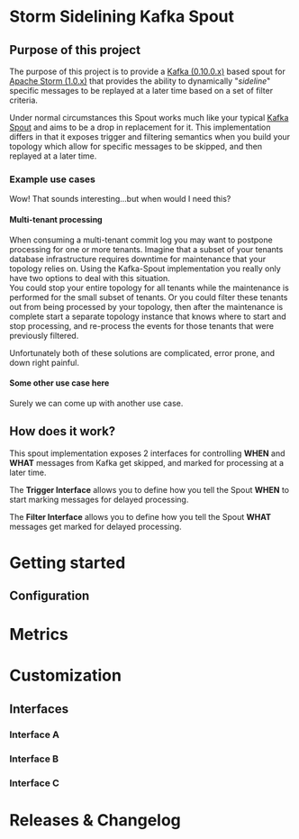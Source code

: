 <a name="storm-sideline-spout"></a>
# Storm Sidelining Kafka Spout

## Purpose of this project
The purpose of this project is to provide a [Kafka (0.10.0.x)](https://kafka.apache.org/) based spout for [Apache Storm (1.0.x)](https://storm.apache.org/) that provides the ability
to dynamically "*sideline*" specific messages to be replayed at a later time based on a set of filter criteria.

Under normal circumstances this Spout works much like your typical [Kafka Spout](https://github.com/nathanmarz/storm-contrib/tree/master/storm-kafka) and
aims to be a drop in replacement for it.  This implementation differs in that it exposes trigger and 
filtering semantics when you build your topology which allow for specific messages to be skipped, and then
replayed at a later time.

### Example use cases
Wow! That sounds interesting...but when would I need this?

#### Multi-tenant processing
When consuming a multi-tenant commit log you may want to postpone processing for one or more tenants. Imagine 
that a subset of your tenants database infrastructure requires downtime for maintenance that your topology
relies on.  Using the Kafka-Spout implementation you really only have two options to deal with this situation.  
You could stop your entire topology for all tenants while the maintenance is performed for the small subset of tenants. 
Or you could filter these tenants out from being processed by your topology, then after the maintenance is complete
start a separate topology instance that knows where to start and stop processing, and re-process the events for 
those tenants that were previously filtered.  

Unfortunately both of these solutions are complicated, error prone, and down right painful.

#### Some other use case here
Surely we can come up with another use case.
 
## How does it work?
This spout implementation exposes 2 interfaces for controlling **WHEN** and **WHAT** messages from Kafka get
skipped, and marked for processing at a later time.

The **Trigger Interface** allows you to define how you tell the Spout **WHEN** to start marking messages for delayed processing.

The **Filter Interface** allows you to define how you tell the Spout **WHAT** messages get marked for delayed processing.

# Getting started
## Configuration

# Metrics

# Customization
## Interfaces
### Interface A
### Interface B
### Interface C

# Releases & Changelog 



 
